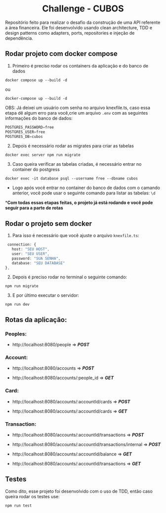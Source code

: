 <h1 align="center">Challenge - CUBOS</h1>

Repositório feito para realizar o desafio da construção de uma API referente a área financeira.
Ele foi desenvolvido usando clean architecture, TDD e design patterns como adapters, ports, repositories e injeção de dependência.

## Rodar projeto com docker compose

1. Primeiro é preciso rodar os containers da aplicação e do banco de dados

```
docker compose up --build -d
```

ou

```
docker-compose up --build -d
```

OBS: Já deixei um usuário com senha no arquivo knexfile.ts, caso essa etapa dê algum erro para você,crie um arquivo ``.env`` com as seguintes informações do banco de dados:

```ts
POSTGRES_PASSWORD=free
POSTGRES_USER=free
POSTGRES_DB=cubos
```

2. Depois é necessário rodar as migrates para criar as tabelas

```
docker exec server npm run migrate
```

3. Caso queira verificar as tabelas criadas, é necessário entrar no container do postgress

```
docker exec -it database psql --username free --dbname cubos
```

- Logo após você entrar no container do banco de dados com o camando anterior, você pode usar o seguinte comando para listar as tabelas: ``\d``

***Com todas essas etapas feitas, o projeto já está rodando e você pode seguir para a parte de rotas**


## Rodar o projeto sem docker

1. Para isso é necessário que você ajuste o arquivo ``knexfile.ts``:

```ts
 connection: {
   host: "SEU HOST",
   user: "SEU USER",
   password: "SUA SENHA",
   database: "SEU DATABASE"
},
```

2. Depois é preciso rodar no terminal o seguinte comando:

```
npm run migrate
```

3. E por último executar o servidor:

```
npm run dev
```

## Rotas da aplicação:

### Peoples:

- http://localhost:8080/people => ***POST***

### Account:

- http://localhost:8080/accounts => ***POST***
 
- http://localhost:8080/accounts/:people_id => ***GET***


### Card:

- http://localhost:8080/accounts/:accountId/cards => ***POST***
 
- http://localhost:8080/accounts/:accountId/cards => ***GET***

### Transaction:

- http://localhost:8080/accounts/:accountId/transactions => ***POST***
  
- http://localhost:8080/accounts/:accountId/transactions/internal => ***POST***
  
- http://localhost:8080/accounts/:accountId/balance => ***GET***

- http://localhost:8080/accounts/:accountId/transactions => ***GET***

## Testes

Como dito, esse projeto foi desenvolvido com o uso de TDD, então caso queira rodar os testes use:

```
npm run test
```
